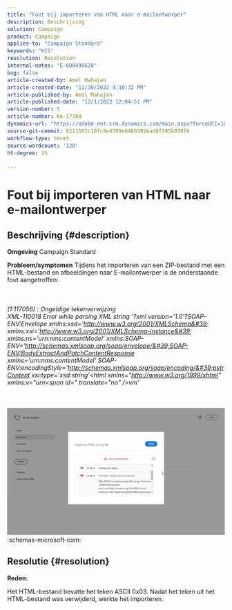 ```yaml
---
title: "Fout bij importeren van HTML naar e-mailontwerper"
description: Beschrijving
solution: Campaign
product: Campaign
applies-to: "Campaign Standard"
keywords: "KCS"
resolution: Resolution
internal-notes: "E-000490620"
bug: false
article-created-by: Amol Mahajan
article-created-date: "11/30/2022 4:10:32 PM"
article-published-by: Amol Mahajan
article-published-date: "12/1/2022 12:04:51 PM"
version-number: 5
article-number: KA-17780
dynamics-url: "https://adobe-ent.crm.dynamics.com/main.aspx?forceUCI=1&pagetype=entityrecord&etn=knowledgearticle&id=3d789c7f-c970-ed11-9561-6045bd006079"
source-git-commit: 8211502c18fc8e4709e0466392ead8f595b970f6
workflow-type: tm+mt
source-wordcount: '128'
ht-degree: 1%

---
```


# Fout bij importeren van HTML naar e-mailontwerper

## Beschrijving {#description}

<b>Omgeving</b>
Campaign Standard


<b>Probleem/symptomen</b>
Tijdens het importeren van een ZIP-bestand met een HTML-bestand en afbeeldingen naar E-mailontwerper is de onderstaande fout aangetroffen:
<br><br> <br><br>*(1:117056) : Ongeldige tekenverwijzing
<br>XML-110018 Error while parsing XML string &#39;?xml version=&#39;1.0&#39;?SOAP-ENV:Envelope xmlns:xsd=&#39;http://www.w3.org/2001/XMLSchema&#39; xmlns:xsi=&#39;http://www.w3.org/2001/XMLSchema-instance&#39; xmlns:ns=&#39;urn:nms:contentModel&#39; xmlns:SOAP-ENV=&#39;http://schemas.xmlsoap.org/soap/envelope/&#39;SOAP-ENV:BodyExtractAndPatchContentResponse xmlns=&#39;urn:nms:contentModel&#39; SOAP-ENV:encodingStyle=&#39;http://schemas.xmlsoap.org/soap/encoding/&#39;pstrContent xsi:type=&#39;xsd:string&#39;&lt;html xmlns=&quot;http://www.w3.org/1999/xhtml&quot; xmlns:v=&quot;urn&lt;span id=&quot; translate=&quot;no&quot; />vm&#39;*<br><br> <br><br>![](assets/___43789c7f-c970-ed11-9561-6045bd006079___.jpeg)<br>:schemas-microsoft-com:

## Resolutie {#resolution}


<b>Reden:</b>

Het HTML-bestand bevatte het teken ASCII 0x03. Nadat het teken uit het HTML-bestand was verwijderd, werkte het importeren.

